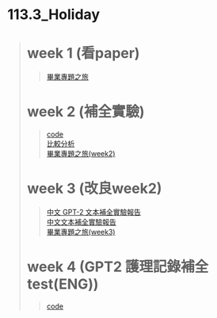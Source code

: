 # 113.3_Holiday
> # week 1 (看paper)
>> [畢業專題之旅](https://github.com/marcoleung052/113.3_holiday/blob/95c5b2fe34dcb28e9d79e027540e06f4e40c047e/week1/%E7%95%A2%E6%A5%AD%E5%B0%88%E9%A1%8C%E4%B9%8B%E6%97%85.pdf "游標顯示")  
> # week 2 (補全實驗)
>> [code](https://github.com/marcoleung052/113.3_holiday/blob/95c5b2fe34dcb28e9d79e027540e06f4e40c047e/week2/test.ipynb "游標顯示")  <br>
>> [比較分析](https://github.com/marcoleung052/113.3_holiday/blob/95c5b2fe34dcb28e9d79e027540e06f4e40c047e/week2/%E6%AF%94%E8%BC%83%E5%88%86%E6%9E%90.pdf "游標顯示") <br>
>> [畢業專題之旅(week2)](https://github.com/marcoleung052/113.3_holiday/blob/95c5b2fe34dcb28e9d79e027540e06f4e40c047e/week2/%E7%95%A2%E6%A5%AD%E5%B0%88%E9%A1%8C%E4%B9%8B%E6%97%85(week2).pdf "游標顯示")
> # week 3 (改良week2)
>> [中文 GPT-2 文本補全實驗報告](https://github.com/marcoleung052/113.3_holiday/blob/4f9acc859b4b3513e01cc6e8fd43f3ec9ea95703/week3/README1.md "游標顯示")  <br>
>> [中文文本補全實驗報告](https://github.com/marcoleung052/113.3_holiday/blob/d7c9b27545714945e80333f956f3bbe571bcb27b/week3/README2.md "游標顯示") <br>
>> [畢業專題之旅(week3)](https://github.com/marcoleung052/113.3_holiday/blob/96a02c665ac6ff61b86ea176b1e70811c7d4348f/week3/%E7%95%A2%E6%A5%AD%E5%B0%88%E9%A1%8C%E4%B9%8B%E6%97%85%20(week3).pdf "游標顯示")
> # week 4 (GPT2 護理記錄補全 test(ENG))
>> [code](https://github.com/marcoleung052/113.3_holiday/blob/e00aa1ac71ef73e6acc558822919f5100305a744/week4/gpt2_get_notes_final.py "游標顯示")  <br>
